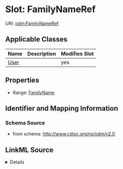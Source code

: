 # Slot: FamilyNameRef

URI: [odm:FamilyNameRef](http://www.cdisc.org/ns/odm/v2.0/FamilyNameRef)



<!-- no inheritance hierarchy -->




## Applicable Classes

| Name | Description | Modifies Slot |
| --- | --- | --- |
[User](User.md) |  |  yes  |







## Properties

* Range: [FamilyName](FamilyName.md)





## Identifier and Mapping Information







### Schema Source


* from schema: http://www.cdisc.org/ns/odm/v2.0




## LinkML Source

<details>
```yaml
name: FamilyNameRef
from_schema: http://www.cdisc.org/ns/odm/v2.0
rank: 1000
alias: FamilyNameRef
domain_of:
- User
range: FamilyName

```
</details>